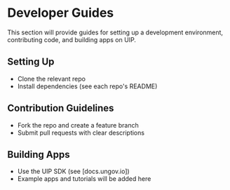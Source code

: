 # Developer Guides

This section will provide guides for setting up a development environment, contributing code, and building apps on UIP.

## Setting Up
- Clone the relevant repo
- Install dependencies (see each repo's README)

## Contribution Guidelines
- Fork the repo and create a feature branch
- Submit pull requests with clear descriptions

## Building Apps
- Use the UIP SDK (see [docs.ungov.io])
- Example apps and tutorials will be added here
